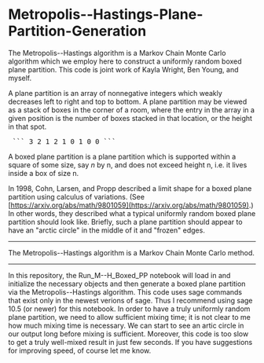 # Metropolis--Hastings-Plane-Partition-Generation
The Metropolis--Hastings algorithm is a Markov Chain Monte Carlo algorithm which we employ here to construct a uniformly random boxed plane partition. This code is joint work of Kayla Wright, Ben Young, and myself.

A plane partition is an array of nonnegative integers which weakly decreases left to right and top to bottom. A plane partition may be viewed as a stack of boxes in the corner of a room, where the entry in the array in a given position is the number of boxes stacked in that location, or the height in that spot.

<pre> ``` 3 2 1 2 1 0 1 0 0 ``` </pre>

A boxed plane partition is a plane partition which is supported within a square of some size, say $n$ by n, and does not exceed height n, i.e. it lives inside a box of size n.

In 1998, Cohn, Larsen, and Propp described a limit shape for a boxed plane partition using calculus of variations. (See [https://arxiv.org/abs/math/9801059](https://arxiv.org/abs/math/9801059).) In other words, they described what a typical uniformly random boxed plane partition should look like. Briefly, such a plane partition should appear to have an "arctic circle" in the middle of it and "frozen" edges. 

----

The Metropolis--Hastings algorithm is a Markov Chain Monte Carlo method. 

----

In this repository, the Run_M--H_Boxed_PP notebook will load in and initialize the necessary objects and then generate a boxed plane partition via the Metropolis--Hastings algorithm. This code uses sage commands that exist only in the newest verions of sage. Thus I recommend using sage 10.5 (or newer) for this notebook. 
In order to have a truly uniformly random plane partition, we need to allow sufficient mixing time; it is not clear to me how much mixing time is necessary. We can start to see an artic circle in our output long before mixing is sufficient. Moreover, this code is too slow to get a truly well-mixed result in just few seconds. If you have suggestions for improving speed, of course let me know.
